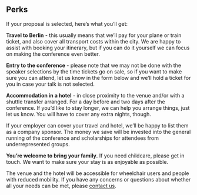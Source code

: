 ## Perks

If your proposal is selected, here’s what you’ll get:

**Travel to Berlin** - this usually means that we’ll pay for your plane or train ticket, and also cover all transport costs within the city. We are happy to assist with booking your itinerary, but if you can do it yourself we can focus on making the conference even better.

**Entry to the conference** - please note that we may not be done with the speaker selections by the time tickets go on sale, so if you want to make sure you can attend, let us know in the form below and we’ll hold a ticket for you in case your talk is not selected.

**Accommodation in a hotel** - in close proximity to the venue and/or with a shuttle transfer arranged. For a day before and two days after the conference. If you’d like to stay longer, we can help you arrange things, just let us know. You will have to cover any extra nights, though.

If your employer can cover your travel and hotel, we’ll be happy to list them as a company sponsor. The money we save will be invested into the general running of the conference and scholarships for attendees from underrepresented groups.

**You’re welcome to bring your family.** If you need childcare, please get in touch. We want to make sure your stay is as enjoyable as possible.

The venue and the hotel will be accessible for wheelchair users and people with reduced mobility. If you have any concerns or questions about whether all your needs can be met, please [contact us](mailto:contact@cssconf.eu).
